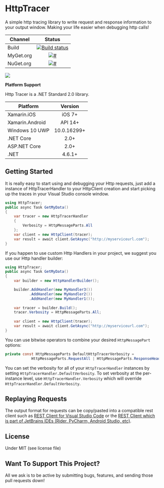 # HttpTracer
A simple http tracing library to write request and response information to your output window. Making your life easier when debugging http calls!

|Channel|Status|
| ------------------- | :------------------: |
|Build|[![Build status](https://burstingsilver.visualstudio.com/BSiLabs/_apis/build/status/HttpTracer)](https://burstingsilver.visualstudio.com/BSiLabs/_build/latest?definitionId=78)|
|MyGet.org|[![#](https://img.shields.io/myget/httptracer-preview/v/HttpTracer.svg)](https://www.myget.org/feed/httptracer-preview/package/nuget/HttpTracer)|
|NuGet.org|[![#](https://img.shields.io/nuget/v/httptracer.svg?style=flat)](https://www.nuget.org/packages/HttpTracer/)|

![](https://github.com/BSiLabs/HttpTracer/blob/DB/documentation-update/art/2020-03-18%2020.08.49.gif?raw=true)

**Platform Support**

Http Tracer is a .NET Standard 2.0 library.

|Platform|Version|
| ------------------- | :------------------: |
|Xamarin.iOS|iOS 7+|
|Xamarin.Android|API 14+|
|Windows 10 UWP|10.0.16299+|
|.NET Core|2.0+|
|ASP.NET Core|2.0+|
|.NET|4.6.1+|

## Getting Started

It is really easy to start using and debugging your Http requests, just add a instance of HttpTracerHandler to your HttpClient creation and start picking up the traces in your Visual Studio console window.

```csharp
using HttpTracer;
public async Task GetMyData()
{
    var tracer = new HttpTracerHandler
    {
        Verbosity = HttpMessageParts.All
    };
    var client = new HttpClient(tracer);
    var result = await client.GetAsync("http://myserviceurl.com");
}
```

If you happen to use custom Http Handlers in your project, we suggest you use our Http handler builder:

```csharp
using HttpTracer;
public async Task GetMyData()
{
    var builder = new HttpHandlerBuilder();

    builder.AddHandler(new MyHandler3())
           .AddHandler(new MyHandler2())
           .AddHandler(new MyHandler1());
           
    var tracer = builder.Build();
    tracer.Verbosity = HttpMessageParts.All;
    
    var client = new HttpClient(tracer);
    var result = await client.GetAsync("http://myserviceurl.com");
}
```
You can use bitwise operators to combine your desired `HttpMessagePart` options:

```csharp
private const HttpMessageParts DefaultHttpTracerVerbosity =
            HttpMessageParts.RequestAll | HttpMessageParts.ResponseHeaders;
```
You can set the verbosity for all of your `HttpTracerHandler` instances by setting `HttpTracerHandler.DefaultVerbosity`. To set verbosity at the per-instance level, use `HttpTracerHandler.Verbosity` which will override `HttpTracerHandler.DefaultVerbosity`.

## Replaying Requests
The output format for requests can be copy/pasted into a compatible rest client such as [REST Client for Visual Studio Code](https://marketplace.visualstudio.com/items?itemName=humao.rest-client) or the [REST Client which is part of JetBrains IDEs (Rider, PyCharm, Android Studio, etc)](https://www.jetbrains.com/help/rider/REST_Client_Tool_Window.html).

## License
Under MIT (see license file)

## Want To Support This Project?
All we ask is to be active by submitting bugs, features, and sending those pull requests down!
